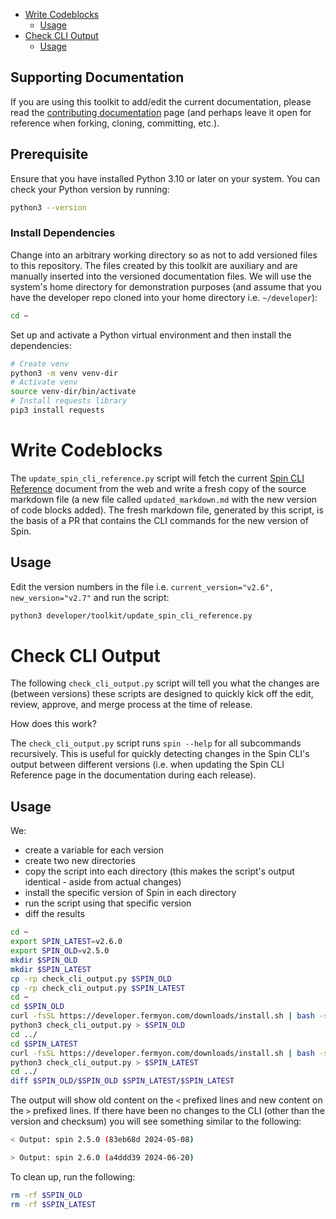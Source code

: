 - [Write Codeblocks](#write-codeblocks)
  - [Usage](#usage)
- [Check CLI Output](#check-cli-output)
  - [Usage](#usage-1)

## Supporting Documentation

If you are using this toolkit to add/edit the current documentation, please read the [contributing documentation](https://developer.fermyon.com/spin/v2/contributing-docs) page (and perhaps leave it open for reference when forking, cloning, committing, etc.).

## Prerequisite

Ensure that you have installed Python 3.10 or later on your system. You can check your Python version by running:

```bash
python3 --version
```

### Install Dependencies

Change into an arbitrary working directory so as not to add versioned files to this repository. The files created by this toolkit are auxiliary and are manually inserted into the versioned documentation files. We will use the system's home directory for demonstration purposes (and assume that you have the developer repo cloned into your home directory i.e. `~/developer`):

```bash
cd ~
```

Set up and activate a Python virtual environment and then install the dependencies:

```bash
# Create venv
python3 -m venv venv-dir
# Activate venv
source venv-dir/bin/activate
# Install requests library
pip3 install requests
```

# Write Codeblocks

The `update_spin_cli_reference.py` script will fetch the current [Spin CLI Reference](https://developer.fermyon.com/spin/v2/cli-reference) document from the web and write a fresh copy of the source markdown file (a new file called `updated_markdown.md` with the new version of code blocks added). The fresh markdown file, generated by this script, is the basis of a PR that contains the CLI commands for the new version of Spin.

## Usage

Edit the version numbers in the file i.e. `current_version="v2.6", new_version="v2.7"` and run the script:

```bash
python3 developer/toolkit/update_spin_cli_reference.py
```

# Check CLI Output

The following `check_cli_output.py` script will tell you what the changes are (between versions) these scripts are designed to quickly kick off the edit, review, approve, and merge process at the time of release.

How does this work?

The `check_cli_output.py` script runs `spin --help` for all subcommands recursively. This is useful for quickly detecting changes in the Spin CLI's output between different versions (i.e. when updating the Spin CLI Reference page in the documentation during each release).

## Usage

We:
- create a variable for each version
- create two new directories
- copy the script into each directory (this makes the script's output identical - aside from actual changes)
- install the specific version of Spin in each directory
- run the script using that specific version
- diff the results

```bash
cd ~
export SPIN_LATEST=v2.6.0
export SPIN_OLD=v2.5.0
mkdir $SPIN_OLD
mkdir $SPIN_LATEST
cp -rp check_cli_output.py $SPIN_OLD
cp -rp check_cli_output.py $SPIN_LATEST
cd ~
cd $SPIN_OLD
curl -fsSL https://developer.fermyon.com/downloads/install.sh | bash -s -- -v $SPIN_OLD
python3 check_cli_output.py > $SPIN_OLD
cd ../ 
cd $SPIN_LATEST
curl -fsSL https://developer.fermyon.com/downloads/install.sh | bash -s -- -v $SPIN_LATEST
python3 check_cli_output.py > $SPIN_LATEST
cd ../
diff $SPIN_OLD/$SPIN_OLD $SPIN_LATEST/$SPIN_LATEST
```

The output will show old content on the `<` prefixed lines and new content on the `>` prefixed lines. If there have been no changes to the CLI (other than the version and checksum) you will see something similar to the following:

```bash
< Output: spin 2.5.0 (83eb68d 2024-05-08)

> Output: spin 2.6.0 (a4ddd39 2024-06-20)
```

To clean up, run the following:

```bash
rm -rf $SPIN_OLD
rm -rf $SPIN_LATEST
```
